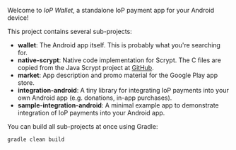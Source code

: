 Welcome to _IoP Wallet_, a standalone IoP payment app for your Android device!

This project contains several sub-projects:

 * __wallet__:
     The Android app itself. This is probably what you're searching for.
 * __native-scrypt__:
     Native code implementation for Scrypt. The C files are copied from the
     Java Scrypt project at [GitHub](https://github.com/wg/scrypt).
 * __market__:
     App description and promo material for the Google Play app store.
 * __integration-android__:
     A tiny library for integrating IoP payments into your own Android app
     (e.g. donations, in-app purchases).
 * __sample-integration-android__:
     A minimal example app to demonstrate integration of IoP payments into
     your Android app.

You can build all sub-projects at once using Gradle:

`gradle clean build`
